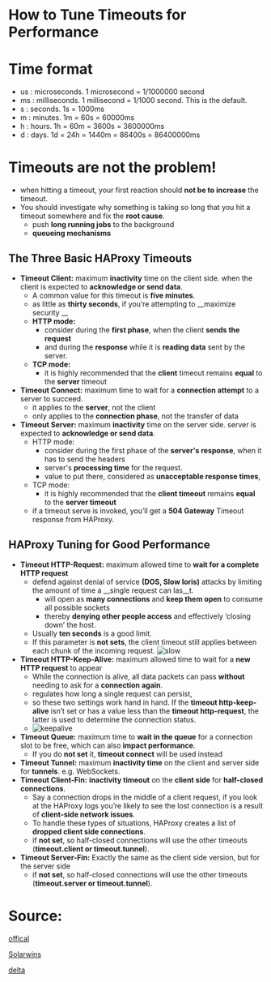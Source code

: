 # How to Tune Timeouts for Performance

# Time format
  - us : microseconds. 1 microsecond = 1/1000000 second
  - ms : milliseconds. 1 millisecond = 1/1000 second. This is the default.
  - s  : seconds. 1s = 1000ms
  - m  : minutes. 1m = 60s = 60000ms
  - h  : hours.   1h = 60m = 3600s = 3600000ms
  - d  : days.    1d = 24h = 1440m = 86400s = 86400000ms

# Timeouts are not the problem!
- when hitting a timeout, your first reaction should __not be to increase__ the timeout.
- You should investigate why something is taking so long that you hit a timeout somewhere and fix the __root cause__.
  - push __long running jobs__ to the background
  - __queueing mechanisms__

## The Three Basic HAProxy Timeouts

- __Timeout Client:__  maximum __inactivity__ time on the client side. when the client is expected to __acknowledge or send data__.
  - A common value for this timeout is __five minutes__.
  - as little as __thirty seconds__, if you’re attempting to __maximize security __
  - __HTTP mode:__
    - consider during the __first phase__, when the client __sends the request__
    - and during the __response__ while it is __reading data__ sent by the server. 
  - __TCP mode:__
    - it is highly recommended that the __client__ timeout remains __equal__ to the __server__ timeout
- __Timeout Connect:__ maximum time to wait for a __connection attempt__ to a server to succeed.
  -  it applies to the __server__, not the client
  - only applies to the __connection phase__, not the transfer of data 
- __Timeout Server:__ maximum __inactivity__ time on the server side. server is expected to __acknowledge or send data__.
  - HTTP mode:
    - consider during the first phase of the __server's response__, when it has to send the headers
    - server's __processing time__ for the request.
    - value to put there, considered as __unacceptable response times__,
  - TCP mode:
    - it is highly recommended that the __client timeout__ remains __equal__ to the __server timeout__
  - if a timeout serve is invoked, you’ll get a __504 Gateway__ Timeout response from HAProxy.

## HAProxy Tuning for Good Performance

- __Timeout HTTP-Request:__ maximum allowed time to __wait for a complete HTTP request__
  - defend against denial of service __(DOS, Slow loris)__ attacks by limiting the amount of time a __single request can las__t.
    - will open as __many connections__ and __keep them open__ to consume all possible sockets
    - thereby __denying other people access__ and effectively ‘closing down’ the host.
  - Usually __ten seconds__ is a good limit.
  - If this parameter is __not sets__, the client timeout still applies between each chunk of the incoming request.
  ![slow](https://github.com/hojat-gazestani/DevOps/blob/main/haproxy/pictures/01-concept/02-slow-loris.jpg)
- __Timeout HTTP-Keep-Alive:__  maximum allowed time to wait for a __new HTTP request__ to appear
  -  While the connection is alive, all data packets can pass __without__ needing to ask for a __connection again__. 
  - <timeout http-request> regulates how long a single request can persist,
  - so these two settings work hand in hand. If the __timeout http-keep-alive__ isn’t set or has a value less than the __timeout http-request__, the latter is used to determine the connection status.
  - ![keepalive](https://github.com/hojat-gazestani/DevOps/blob/main/haproxy/pictures/01-concept/01-keepalive.png) 
- __Timeout Queue:__  maximum time to __wait in the queue__ for a connection slot to be free, which can also __impact performance__.
  - If you do __not set__ it, __timeout connect__ will be used instead
- __Timeout Tunnel:__  maximum __inactivity time__ on the client and server side for __tunnels__. e.g. WebSockets.  
- __Timeout Client-Fin:__ __inactivity timeout__ on the __client side__ for __half-closed connections__.
  - Say a connection drops in the middle of a client request, if you look at the HAProxy logs you’re likely to see the lost connection is a result of __client-side network issues__. 
  - To handle these types of situations, HAProxy creates a list of __dropped client side connections__.
  - if __not set__, so half-closed connections will use the other timeouts (__timeout.client or timeout.tunnel__).
- __Timeout Server-Fin:__ Exactly the same as the client side version, but for the server side
  - if __not set__, so half-closed connections will use the other timeouts (__timeout.server or timeout.tunnel__).



# Source:
[offical](http://cbonte.github.io/haproxy-dconv/2.2/configuration.html#4-timeout%20client)

[Solarwins](https://www.papertrail.com/solution/tips/haproxy-logging-how-to-tune-timeouts-for-performance/)

[delta](https://delta.blue/blog/haproxy-timeouts/)